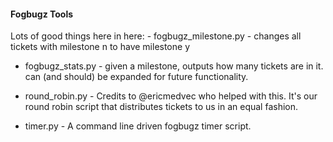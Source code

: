 <h4>Fogbugz Tools</h4>
Lots of good things here in here:
- fogbugz_milestone.py - changes all tickets with milestone n to have milestone y

- fogbugz_stats.py - given a milestone, outputs how many tickets are in it. can (and should) be expanded for future functionality.

- round_robin.py - Credits to @ericmedvec who helped with this. It's our round robin script that distributes tickets to us in an equal fashion.

- timer.py - A command line driven fogbugz timer script.
